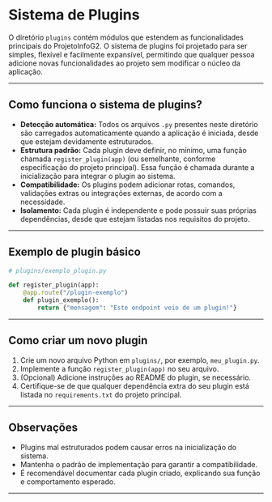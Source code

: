 # Sistema de Plugins

O diretório `plugins` contém módulos que estendem as funcionalidades principais do ProjetoInfoG2. O sistema de plugins foi projetado para ser simples, flexível e facilmente expansível, permitindo que qualquer pessoa adicione novas funcionalidades ao projeto sem modificar o núcleo da aplicação.

---

## Como funciona o sistema de plugins?

- **Detecção automática:** Todos os arquivos `.py` presentes neste diretório são carregados automaticamente quando a aplicação é iniciada, desde que estejam devidamente estruturados.
- **Estrutura padrão:** Cada plugin deve definir, no mínimo, uma função chamada `register_plugin(app)` (ou semelhante, conforme especificação do projeto principal). Essa função é chamada durante a inicialização para integrar o plugin ao sistema.
- **Compatibilidade:** Os plugins podem adicionar rotas, comandos, validações extras ou integrações externas, de acordo com a necessidade.
- **Isolamento:** Cada plugin é independente e pode possuir suas próprias dependências, desde que estejam listadas nos requisitos do projeto.

---

## Exemplo de plugin básico

```python
# plugins/exemplo_plugin.py

def register_plugin(app):
    @app.route("/plugin-exemplo")
    def plugin_exemplo():
        return {"mensagem": "Este endpoint veio de um plugin!"}
```

---

## Como criar um novo plugin

1. Crie um novo arquivo Python em `plugins/`, por exemplo, `meu_plugin.py`.
2. Implemente a função `register_plugin(app)` no seu arquivo.
3. (Opcional) Adicione instruções ao README do plugin, se necessário.
4. Certifique-se de que qualquer dependência extra do seu plugin está listada no `requirements.txt` do projeto principal.

---

## Observações

- Plugins mal estruturados podem causar erros na inicialização do sistema.
- Mantenha o padrão de implementação para garantir a compatibilidade.
- É recomendável documentar cada plugin criado, explicando sua função e comportamento esperado.

---


